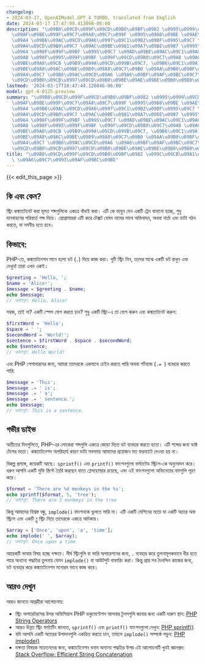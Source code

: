 ```yaml
---
changelog:
- 2024-03-17, OpenAIModel.GPT_4_TURBO, translated from English
date: 2024-03-17 17:47:09.412098-06:00
description: "\u09B8\u09CD\u099F\u09CD\u09B0\u09BF\u0982 \u0995\u0999\u09CD\u0995\u09CD\
  \u09AF\u09BE\u099F\u09C7\u09A8\u09C7\u099F \u0995\u09B0\u09BE \u09AE\u09C2\u09B2\
  \u09A4 \u09B6\u09AC\u09CD\u09A6\u0997\u09C1\u09B2\u09BF\u0995\u09C7 \u098F\u0995\
  \u09A4\u09CD\u09B0\u09C7 \u09AC\u09BE\u0981\u09A7\u09BE\u0987 \u0995\u09B0\u09BE\
  \u0964 \u098F\u099F\u09BF \u0995\u09C7 \u09AD\u09BE\u09AC\u09C1\u09A8 \u09AF\u09C7\
  \u09A8 \u098F\u0995\u099F\u09BF \u099F\u09CD\u09B0\u09C7\u09A8 \u09AC\u09BE\u09A8\
  \u09BE\u09A8\u09CB \u09B9\u099A\u09CD\u099B\u09C7, \u09B6\u09C1\u09A7\u09C1 \u09AF\
  \u09BE\u09A8\u09AC\u09BE\u09B9\u09A8\u09C7\u09B0 \u09AA\u09B0\u09BF\u09AC\u09B0\u09CD\
  \u09A4\u09C7 \u09B6\u09AC\u09CD\u09A6 \u09A6\u09BF\u09AF\u09BC\u09C7\u0964 \u09AA\
  \u09CD\u09B0\u09CB\u0997\u09CD\u09B0\u09BE\u09AE\u09BE\u09B0\u09B0\u09BE\u2026"
lastmod: '2024-03-17T18:47:44.120846-06:00'
model: gpt-4-0125-preview
summary: "\u09B8\u09CD\u099F\u09CD\u09B0\u09BF\u0982 \u0995\u0999\u09CD\u0995\u09CD\
  \u09AF\u09BE\u099F\u09C7\u09A8\u09C7\u099F \u0995\u09B0\u09BE \u09AE\u09C2\u09B2\
  \u09A4 \u09B6\u09AC\u09CD\u09A6\u0997\u09C1\u09B2\u09BF\u0995\u09C7 \u098F\u0995\
  \u09A4\u09CD\u09B0\u09C7 \u09AC\u09BE\u0981\u09A7\u09BE\u0987 \u0995\u09B0\u09BE\
  \u0964 \u098F\u099F\u09BF \u0995\u09C7 \u09AD\u09BE\u09AC\u09C1\u09A8 \u09AF\u09C7\
  \u09A8 \u098F\u0995\u099F\u09BF \u099F\u09CD\u09B0\u09C7\u09A8 \u09AC\u09BE\u09A8\
  \u09BE\u09A8\u09CB \u09B9\u099A\u09CD\u099B\u09C7, \u09B6\u09C1\u09A7\u09C1 \u09AF\
  \u09BE\u09A8\u09AC\u09BE\u09B9\u09A8\u09C7\u09B0 \u09AA\u09B0\u09BF\u09AC\u09B0\u09CD\
  \u09A4\u09C7 \u09B6\u09AC\u09CD\u09A6 \u09A6\u09BF\u09AF\u09BC\u09C7\u0964 \u09AA\
  \u09CD\u09B0\u09CB\u0997\u09CD\u09B0\u09BE\u09AE\u09BE\u09B0\u09B0\u09BE\u2026"
title: "\u09B8\u09CD\u099F\u09CD\u09B0\u09BF\u0982 \u099C\u09CB\u09A1\u09BC\u09BE\
  \ \u09A6\u09C7\u0993\u09AF\u09BC\u09BE"
---
```


{{< edit_this_page >}}

## কি এবং কেন?

স্ট্রিং কঙ্ক্যাটেনেট করা মূলত শব্দগুলিকে একত্রে বাঁধাই করা। এটি কে ভাবুন যেন একটি ট্রেন বানানো হচ্ছে, শুধু যানবাহনের পরিবর্তে শব্দ দিয়ে। প্রোগ্রামাররা এটি করে টেক্সট যেমন নামের সাথে অভিবাদন, অথবা বার্তা এবং ডাটা গঠন করতে, যা নমনীয় হতে হবে।

## কিভাবে:

PHP-তে, কঙ্ক্যাটেনেশন মানে হলো ডট (`.`) দিয়ে কাজ করা। দুটি স্ট্রিং নিন, তাদের মাঝে একটি ডট রাখুন এবং দেখুন! তারা এখন একই।

```PHP
$greeting = 'Hello, ';
$name = 'Alice!';
$message = $greeting . $name;
echo $message;
// আউটপুট: Hello, Alice!
```

সহজ, তাই না? একটি স্পেস যোগ করতে চান? শুধু একটি স্ট্রিং-এ তা যোগ করুন এবং কঙ্ক্যাটেনেট করুন:

```PHP
$firstWord = 'Hello';
$space = ' ';
$secondWord = 'World!';
$sentence = $firstWord . $space . $secondWord;
echo $sentence;
// আউটপুট: Hello World!
```

এবং PHP পেশাদারদের জন্য, আমরা তাদেরকে একসাথে চেইন করতে পারি অথবা শর্টহ্যান্ড (`.= `) ব্যবহার করতে পারি:

```PHP
$message = 'This';
$message .= ' is';
$message .= ' a';
$message .= ' sentence.';
echo $message;
// আউটপুট: This is a sentence.
```

## গভীর ডাইভ

অতীতের দিনগুলিতে, PHP-এর লোকেরা শব্দগুলি একত্রে জোড়া দিতে ডট ব্যবহার করতে হতো। এটি শব্দের জন্য ডাক্ট টেপের মতো। কঙ্ক্যাটেনেশন অপরিহার্য কারণ ডাটা সবসময় আমাদের প্রয়োজন মত ফরম্যাটে দেওয়া হয় না।

বিকল্প প্রসঙ্গে, কয়েকটি আছে। `sprintf()` এবং `printf()` ফাংশনগুলো ফর্ম্যাটেড স্ট্রিংস-কে অনুমোদন করে। ধরুন আপনি একটি মুভি স্ক্রিপ্ট তৈরি করছেন যাতে প্লেসহোল্ডার রয়েছে, এবং এই ফাংশনগুলো অভিনেতার নামগুলি পূরণ করে।

```PHP
$format = 'There are %d monkeys in the %s';
echo sprintf($format, 5, 'tree');
// আউটপুট: There are 5 monkeys in the tree
```

কিন্তু আমাদের বিশ্বস্ত বন্ধু, `implode()` ফাংশনকে ভুলতে পারি না। এটি একটি মেশিনের মতো যা একটি অ্যারে অফ স্ট্রিংস এবং একটি গ্লু স্ট্রিং নিয়ে তাদেরকে একত্রে আটকায়।

```PHP
$array = ['Once', 'upon', 'a', 'time'];
echo implode(' ', $array);
// আউটপুট: Once upon a time
```

আরেকটি ভাবার বিষয় হচ্ছে দক্ষতা। দীর্ঘ স্ট্রিংগুলি বা ভারি অপারেশনের জন্য, `.` ব্যবহার করে তুলনামূলকভাবে ধীর হতে পারে অন্যান্য পদ্ধতির তুলনায় যেমন `implode()` বা আউটপুট বাফারিং করা। কিন্তু প্রায় সব দৈনন্দিন কাজের জন্য, ডট ব্যবহার করে কঙ্ক্যাটেনেশন মনোরম ভাবে কাজ করে।

## আরও দেখুন

আরও জানতে আগ্রহীরা আলোচনায়:

- স্ট্রিং অপারেটরসের উপর অফিসিয়াল PHP ডকুমেন্টেশন আপনার টুলসগুলি জানার জন্য একটি দারুণ স্থান: [PHP String Operators](https://www.php.net/manual/en/language.operators.string.php)
- আরও উন্নত স্ট্রিং ফর্ম্যাটিং জানতে, `sprintf()` এবং `printf()` ফাংশনগুলো দেখুন: [PHP sprintf()](https://www.php.net/manual/en/function.sprintf.php)
- যদি আপনি একটি অ্যারের উপাদানগুলি একত্রিত করতে চান, তাহলে `implode()` সম্পর্কে পড়ুন: [PHP implode()](https://www.php.net/manual/en/function.implode.php)
- দক্ষতা বিষয়ক সচেতনদের জন্য, কঙ্ক্যাটেনেশন বনাম অন্যান্য পদ্ধতির উপর এই আলোচনাটি খুবই জ্ঞানপ্রদ: [Stack Overflow: Efficient String Concatenation](https://stackoverflow.com/questions/3349753/efficient-string-concatenation-in-php)

